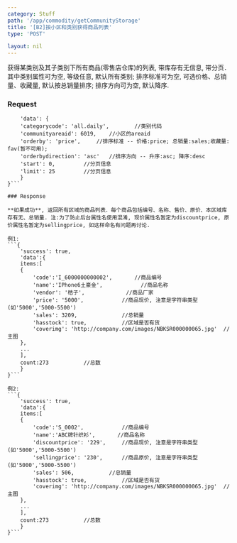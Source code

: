 ```yaml
---
category: Stuff
path: '/app/commodity/getCommunityStorage'
title: '[B2]按小区和类别获得商品列表'
type: 'POST'

layout: nil
---
```


获得某类别及其子类别下所有商品(零售店仓库)的列表, 带库存有无信息, 带分页．其中类别属性可为空, 等级任意, 默认所有类别; 排序标准可为空, 可选价格、总销量、收藏量,  默认按总销量排序; 排序方向可为空, 默认降序.

### Request


```{
    'data': {
	'categorycode': 'all.daily',		//类别代码
	'communityareaid': 6019,	//小区的areaid
	'orderby': 'price',		//排序标准 -- 价格:price; 总销量:sales;收藏量: fav(暂不可用);
	'orderbydirection': 'asc'	//排序方向 -- 升序:asc; 降序:desc
	'start': 0,			//分页信息
	'limit': 25			//分页信息
    }
}```

### Response

**如果成功**, 返回所有区域的商品列表．每个商品包括编号、名称、售价、原价、本区域库存有无、总销量. 注:为了防止后台属性名使用混淆, 现价属性名暂定为discountprice, 原价属性名暂定为sellingprice, 如这样命名有问题再讨论. 

例1:
```{
    'success': true,
    'data':{
	items:[
	{
	    'code':'I_6000000000002',		//商品编号
	    'name':'IPhone6土豪金',			//商品名称
	    'vendor': '桔子',				//商品厂家
	    'price': '5000',			//商品现价, 注意是字符串类型(如'5000','5000-5500')
	    'sales': 3209,				//总销量	    
	    'hasstock': true,			//区域是否有货
	    'coverimg': 'http://company.com/images/NBKSR000000065.jpg'	//主图	    
	},
	...
	],
	count:273			//总数
    }
}```

例2:
```{
    'success': true,
    'data':{
	items:[
	{
	    'code':'S_0002',			//商品编号
	    'name':'ABC牌针织衫',		//商品名称
	    'discountprice': '229',		//商品现价, 注意是字符串类型(如'5000','5000-5500')
	    'sellingprice': '230',		//商品原价, 注意是字符串类型(如'5000','5000-5500')
	    'sales': 506,			//总销量	    
	    'hasstock': true,			//区域是否有货
	    'coverimg': 'http://company.com/images/NBKSR000000065.jpg'	//主图
	},
	...
	],
	count:273			//总数
    }
}```
